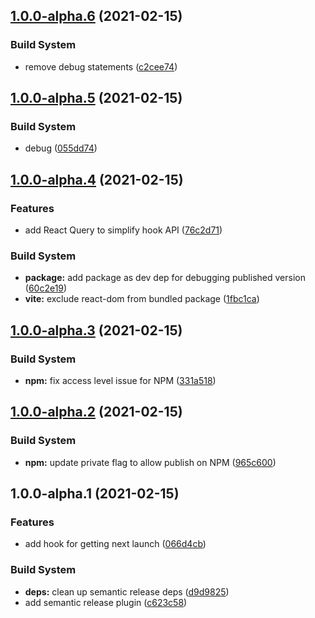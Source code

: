 ## [1.0.0-alpha.6](https://github.com/JeffBeltran/vega/compare/v1.0.0-alpha.5...v1.0.0-alpha.6) (2021-02-15)


### Build System

* remove debug statements ([c2cee74](https://github.com/JeffBeltran/vega/commit/c2cee743b08f41dd8fb09de684f1ae697cb06a6e))

## [1.0.0-alpha.5](https://github.com/JeffBeltran/vega/compare/v1.0.0-alpha.4...v1.0.0-alpha.5) (2021-02-15)


### Build System

* debug ([055dd74](https://github.com/JeffBeltran/vega/commit/055dd745d1c66565756ab4868fd5c0265da8f946))

## [1.0.0-alpha.4](https://github.com/JeffBeltran/vega/compare/v1.0.0-alpha.3...v1.0.0-alpha.4) (2021-02-15)


### Features

* add React Query to simplify hook API ([76c2d71](https://github.com/JeffBeltran/vega/commit/76c2d71cdff85f327f3a4340f75ff4cd8a1ef959))


### Build System

* **package:** add package as dev dep for debugging published  version ([60c2e19](https://github.com/JeffBeltran/vega/commit/60c2e19160f162a28a018a044d1dadbacbe8200b))
* **vite:** exclude react-dom from bundled package ([1fbc1ca](https://github.com/JeffBeltran/vega/commit/1fbc1cab17b2b696f8b3e1ef92b0630574bb2ce9))

## [1.0.0-alpha.3](https://github.com/JeffBeltran/vega/compare/v1.0.0-alpha.2...v1.0.0-alpha.3) (2021-02-15)


### Build System

* **npm:** fix access level issue for NPM ([331a518](https://github.com/JeffBeltran/vega/commit/331a5186fd16662c91cdbca5294f9a5fedade3ba))

## [1.0.0-alpha.2](https://github.com/JeffBeltran/vega/compare/v1.0.0-alpha.1...v1.0.0-alpha.2) (2021-02-15)


### Build System

* **npm:** update private flag to allow publish on NPM ([965c600](https://github.com/JeffBeltran/vega/commit/965c600bc7b546a0bb242742f518a213dfd6e146))

## 1.0.0-alpha.1 (2021-02-15)


### Features

* add hook for getting next launch ([066d4cb](https://github.com/JeffBeltran/vega/commit/066d4cb0530c26f67e58fc40e53f0465908277b1))


### Build System

* **deps:** clean up semantic release deps ([d9d9825](https://github.com/JeffBeltran/vega/commit/d9d9825321340d07abb7ddf57b62fb1255e160e4))
* add semantic release plugin ([c623c58](https://github.com/JeffBeltran/vega/commit/c623c58c618b70b51287f4442c1ddfa1958e35e4))
